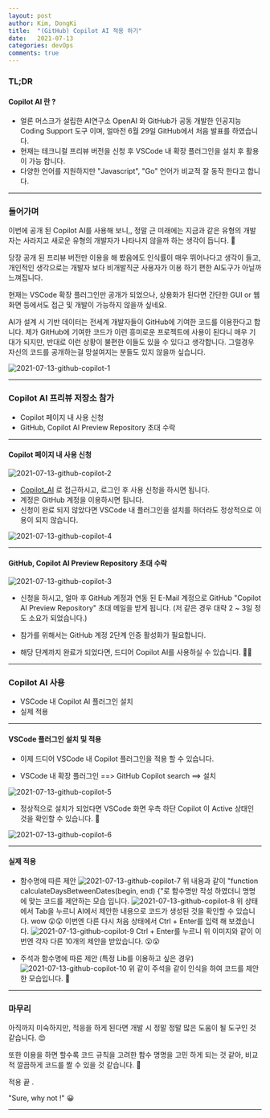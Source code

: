 ```yaml
---
layout: post
author: Kim, DongKi
title:  "(GitHub) Copilot AI 적용 하기"
date:   2021-07-13
categories: devOps
comments: true
---
```


### TL;DR

#### Copilot AI 란 ?
* 얼론 머스크가 설립한 AI연구소 OpenAI 와 GitHub가 공동 개발한 인공지능 Coding Support 도구 이며, 얼마전 6월 29일 GitHub에서 처음 발표를 하였습니다.
* 현재는 테크니컬 프리뷰 버전을 신청 후 VSCode 내 확장 플러그인을 설치 후 활용이 가능 합니다.
* 다양한 언어를 지원하지만 "Javascript", "Go" 언어가 비교적 잘 동작 한다고 합니다.

----
### 들어가며

이번에 공개 된 Copilot AI를 사용해 보니,, 정말 근 미래에는 지금과 같은 유형의 개발자는 사라지고 새로운 유형의 개발자가 나타나지 않을까 하는 생각이 듭니다. 🤔

당장 공개 된 프리뷰 버전만 이용을 해 봤음에도 인식률이 매우 뛰어나다고 생각이 들고, 개인적인 생각으로는 개발자 보다 비개발직군 사용자가 이용 하기 편한 AI도구가 아닐까 느껴집니다.

현재는 VSCode 확장 플러그인만 공개가 되었으나, 상용화가 된다면 간단한 GUI or 웹 화면 등에서도 접근 및 개발이 가능하지 않을까 싶네요.

AI가 설계 시 기반 데이터는 전세계 개발자들이 GitHub에 기여한 코드를 이용한다고 합니다.
제가 GitHub에 기여한 코드가 이런 흥미로운 프로젝트에 사용이 된다니 매우 기대가 되지만, 반대로 이런 상황이 불편한 이들도 있을 수 있다고 생각합니다. 그럴경우 자신의 코드를 공개하는걸 망설여지는 분들도 있지 않을까 싶습니다. 

![2021-07-13-github-copilot-1](/assets/2021-07-13-github-copilot-1.jpg)

----
### Copilot AI 프리뷰 저장소 참가

* Copilot 페이지 내 사용 신청
* GitHub, Copilot AI Preview Repository 초대 수락

--- 
#### Copilot 페이지 내 사용 신청

![2021-07-13-github-copilot-2](/assets/2021-07-13-github-copilot-2.jpg)

* [Copilot_AI](https://copilot.github.com/) 로 접근하시고, 로그인 후 사용 신청을 하시면 됩니다.
* 계정은 GitHub 계정을 이용하시면 됩니다.
* 신청이 완료 되지 않았다면 VSCode 내 플러그인을 설치를 하더라도 정상적으로 이용이 되지 않습니다.

![2021-07-13-github-copilot-4](/assets/2021-07-13-github-copilot-4.jpg)

----
#### GitHub, Copilot AI Preview Repository 초대 수락

![2021-07-13-github-copilot-3](/assets/2021-07-13-github-copilot-3.jpg)

* 신청을 하시고, 얼마 후 GitHub 계정과 연동 된 E-Mail 계정으로 GitHub "Copilot AI Preview Repository" 초대 메일을 받게 됩니다. (저 같은 경우 대략 2 ~ 3일 정도 소요가 되었습니다.)

* 참가를 위해서는 GitHub 계정 2단계 인증 활성화가 필요합니다.

* 해당 단계까지 완료가 되었다면, 드디어 Copilot AI를 사용하실 수 있습니다. 👏👏

----
### Copilot AI 사용

* VSCode 내 Copilot AI 플러그인 설치
* 실제 적용

----
#### VSCode 플러그인 설치 및 적용

* 이제 드디어 VSCode 내 Copilot 플러그인을 적용 할 수 있습니다.

* VSCode 내 확장 플러그인 ==> GitHub Copilot search ==> 설치

![2021-07-13-github-copilot-5](/assets/2021-07-13-github-copilot-5.jpg)

* 정상적으로 설치가 되었다면 VSCode 화면 우측 하단 Copilot 이 Active 상태인 것을 확인할 수 있습니다. 🤩

![2021-07-13-github-copilot-6](/assets/2021-07-13-github-copilot-6.jpg)

----
#### 실제 적용 

* 함수명에 따른 제안
![2021-07-13-github-copilot-7](/assets/2021-07-13-github-copilot-7.jpg)
위 내용과 같이 "function calculateDaysBetweenDates(begin, end) {"로 함수명만 작성 하였더니 명명에 맞는 코드를 제안하는 모습 입니다. 
![2021-07-13-github-copilot-8](/assets/2021-07-13-github-copilot-8.jpg)
위 상태에서 Tab을 누르니 AI에서 제안한 내용으로 코드가 생성된 것을 확인할 수 있습니다. wow 😲😲
이번엔 다른 다시 처음 상태에서 Ctrl + Enter를 입력 해 보겠습니다.
![2021-07-13-github-copilot-9](/assets/2021-07-13-github-copilot-9.jpg)
Ctrl + Enter를 누르니 위 이미지와 같이 이번엔 각자 다른 10개의 제안을 받았습니다. 😮😮

* 주석과 함수명에 따른 제안 (특정 Lib를 이용하고 싶은 경우)
![2021-07-13-github-copilot-10](/assets/2021-07-13-github-copilot-10.jpg)
위 같이 주석을 같이 인식을 하여 코드를 제안한 모습입니다. 👏

----
### 마무리

아직까지 미숙하지만, 적응을 하게 된다면 개발 시 정말 정말 많은 도움이 될 도구인 것 같습니다. 😍

또한 이용을 하면 할수록 코드 규칙을 고려한 함수 명명을 고민 하게 되는 것 같아, 비교적 깔끔하게 코드를 짤 수 있을 것 같습니다. 🤔


적용 끝 .

"Sure, why not !" 😀

----